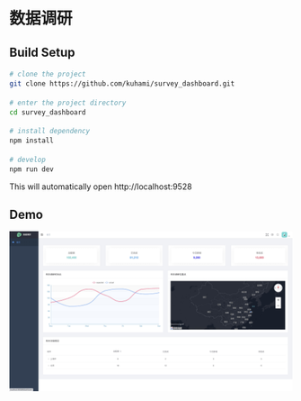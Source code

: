 # 数据调研

## Build Setup

```bash
# clone the project
git clone https://github.com/kuhami/survey_dashboard.git

# enter the project directory
cd survey_dashboard

# install dependency
npm install

# develop
npm run dev
```

This will automatically open http://localhost:9528

## Demo

![demo](https://raw.githubusercontent.com/kuhami/survey_dashboard/master/public/demo.png)